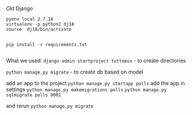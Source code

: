 Old Django


```
pyenv local 2.7.18
virtualenv -p python2 dj18
source  dj18/bin/activate


pip install -r requirements.txt


```

What we used:
`django-admin startproject tuttomio` - to create directories

`python manage.py migrate` - to create db based on model

add an app to the project
`python manage.py startapp polls`
add the app in settings
`python manage.py makemigrations polls`
`python manage.py sqlmigrate polls 0001`

and rerun
`python manage.py migrate`
